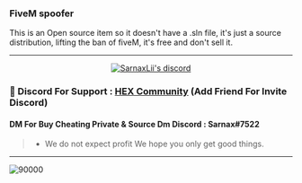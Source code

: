 ### FiveM spoofer 

This is an Open source item so it doesn't have a .sln file, it's just a source distribution, lifting the ban of fiveM, it's free and don't sell it.
***
  <p align="center">
    <a href="https://discord.com/users/943374631644045363">
        <img title="Sarnax discord" alt="SarnaxLii's discord" src="https://discord.c99.nl/widget/theme-3/943374631644045363.png"/>
    </a>
</p>


### 💬 Discord For Support : [HEX Community](https://discord.com/users/943374631644045363) (Add Friend For Invite Discord)

#### DM For Buy Cheating Private & Source Dm Discord : Sarnax#7522
> - We do not expect profit We hope you only get good things.

***



![90000](https://user-images.githubusercontent.com/94861415/157218137-4f1fde4b-50af-4f54-8380-7194425175f9.png)
